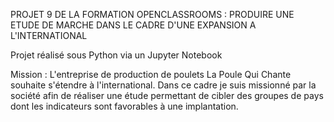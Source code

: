 PROJET 9 DE LA FORMATION OPENCLASSROOMS : PRODUIRE UNE ETUDE DE MARCHE DANS LE CADRE D'UNE EXPANSION A L'INTERNATIONAL

Projet réalisé sous Python via un Jupyter Notebook

Mission : L'entreprise de production de poulets La Poule Qui Chante souhaite s'étendre à l'international. Dans ce cadre je suis missionné par la société afin de réaliser une étude permettant de cibler des groupes de pays dont les indicateurs sont favorables à une implantation.
